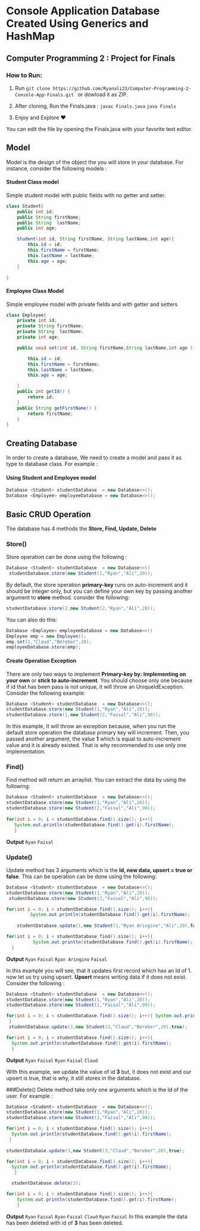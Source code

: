 # Console Application Database  Created Using Generics and HashMap
## Computer Programming 2 : Project for Finals

### How to Run:
1. Run `git clone https://github.com/Ryanali23/Computer-Programming-2-Console-App-Finals.git ` or dowload it as ZIP.
2. After cloning, Run the Finals.java :
`javac Finals.java`
`java Finals`

3. Enjoy and Explore :heart:

You can edit the file by opening the Finals.java with your favorite text editor.

## Model
Model is the design of the object the you will store in your database. For instance, consider  the following models : 
#### Student Class model
Simple student model with public fields with no getter and setter.
```java
class Student{
    public int id; 
    public String firstName; 
    public String  lastName; 
    public int age; 

    Student(int id, String firstName, String lastName,int age){
        this.id = id;
        this.firstName = firstName;
        this.lastName = lastName;
        this.age = age;
    }

}
```
#### Employee Class Model
Simple employee model with private fields and with getter and setters
```java
class Employee{
    private int id; 
    private String firstName; 
    private String  lastName; 
    private int age; 

    public void set(int id, String firstName,String lastName,int age ){

        this.id = id;
        this.firstName = firstName;
        this.lastName = lastName;
        this.age = age;

    }
    public int getId() {
        return id;
    }
    public String getFirstName() {
        return firstName;
    }
}
```
## Creating Database 
In order to create a database, We need to create a model and pass it as type to database class. For example :

#### Using Student and Employee  model
```java
Database <Student> studentDatabase  = new Database<>();
Database <Employee> employeeDatabase = new Database<>();
```
## Basic CRUD Operation
The database has  4 methods the **Store, Find, Update, Delete**
### Store()
Store operation can be done using the following : 
```java
Database <Student> studentDatabase  = new Database<>()
 studentDatabase.store(new Student(1,"Ryan","Ali",20));
```
By default,  the store operation **primary-key**  runs on auto-increment and it should be integer only, but you can define your own key by passing another argument to **store** method. consider the following: 
```java
studentDatabase.store(2,new Student(2,"Ryan","Ali",20));
```
You can also do this: 
```java
Database <Employee> employeeDatabase = new Database<>()
Employee emp = new Employee();
emp.set(1,"Claud","Bereber",20);
employeeDatabase.store(emp);
```
#### Create Operation Exception
There are only two ways  to implement **Primary-key  by:  Implementing on your own** or **stick to auto-increment**. You should choose only one because if id that  has been pass is not unique, it will throw an UniqueIdException. Consider the following example: 

```java
Database <Student> studentDatabase  = new Database<>();
studentDatabase.store(new Student(1,"Ryan","Ali",20));
studentDatabase.store(1,new Student(2,"Faisal","Ali",90));
```
In this example, It will throw an exception because, when you run the default store operation the database primary key will increment. Then, you passed another  argument, the value **1** which is equal to auto-increment value and it is already existed. That is why recommended to use only one implementation.

### Find()
Find method will return an arraylist. You can extract the data by using the following:
```java
Database <Student> studentDatabase  = new Database<>();
studentDatabase.store(new Student(1,"Ryan","Ali",20));
studentDatabase.store(new Student(2,"Faisal","Ali",90));
        
for(int i = 0; i < studentDatabase.find().size(); i++){
   System.out.println(studentDatabase.find().get(i).firstName);
   }
```
**Output**
`Ryan`
`Faisal`

### Update()
Update method has 3 arguments  which is the **Id, new data, upsert = true or false**. This can be operation can be done using the following: 
```java
Database <Student> studentDatabase  = new Database<>();
studentDatabase.store(new Student(1,"Ryan","Ali",20));
 studentDatabase.store(new Student(2,"Faisal","Ali",90));

for(int i = 0; i < studentDatabase.find().size(); i++){
         System.out.println(studentDatabase.find().get(i).firstName);
     
    studentDatabase.update(1,new Student(1,"Ryan Aringino","Ali",20),false);

for(int i = 0; i < studentDatabase.find().size(); i++){
          System.out.println(studentDatabase.find().get(i).firstName);
  }
```
**Output**
`Ryan`
`Faisal`
`Ryan Aringino`
`Faisal`

In this example you will see, that it updates first record which has an Id of 1. now let us try using upsert. **Upsert** means writing data if it does not exist. Consider the following : 
```java
Database <Student> studentDatabase  = new Database<>();
studentDatabase.store(new Student(1,"Ryan","Ali",20));
studentDatabase.store(new Student(2,"Faisal","Ali",90));

for(int i = 0; i < studentDatabase.find().size(); i++){ System.out.println(studentDatabase.find().get(i).firstName);
 }
 studentDatabase.update(3,new Student(3,"Claud","Bereber",20),true);

for(int i = 0; i < studentDatabase.find().size(); i++){
  System.out.println(studentDatabase.find().get(i).firstName);
  }
```
**Output**
`Ryan`
`Faisal`
`Ryan`
`Faisal`
`Claud`

With this example, we update the value of id **3** but, it does not exist and our upsert is true, that is why, it still stores in the database.

###Delete()
Delete method take only one arguments which is the Id of the user. For example : 
```java
Database <Student> studentDatabase  = new Database<>(); 
studentDatabase.store(new Student(1,"Ryan","Ali",20));
studentDatabase.store(new Student(2,"Faisal","Ali",90));

for(int i = 0; i < studentDatabase.find().size(); i++){
  System.out.println(studentDatabase.find().get(i).firstName);
 }
 
studentDatabase.update(3,new Student(3,"Claud","Bereber",20),true);

for(int i = 0; i < studentDatabase.find().size(); i++){
  System.out.println(studentDatabase.find().get(i).firstName);
   }

  studentDatabase.delete(3);

for(int i = 0; i < studentDatabase.find().size(); i++){
    System.out.println(studentDatabase.find().get(i).firstName);
    }
```
**Output**
`Ryan`
`Faisal`
`Ryan`
`Faisal`
`Claud`
`Ryan`
`Faisal`
In this example the data has been deleted with id of **3** has been deleted.


